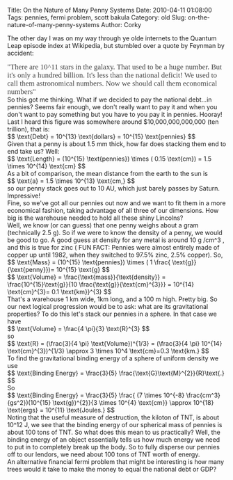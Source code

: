 Title: On the Nature of Many Penny Systems
Date: 2010-04-11 01:08:00
Tags: pennies, fermi problem, scott bakula
Category: old
Slug: on-the-nature-of-many-penny-systems
Author: Corky


The other day I was on my way through ye olde internets to the Quantum Leap episode index at Wikipedia, but stumbled over a quote by Feynman by accident:<div>
</div><div><span class="Apple-style-span"   style="  color: rgb(69, 69, 69); line-height: 19px; -webkit-border-horizontal-spacing: 2px; -webkit-border-vertical-spacing: 2px; font-family:'Times New Roman', Times, serif;font-size:17px;">"There are 10^11 stars in the galaxy. That used to be a huge number. But it's only a hundred billion. It's less than the national deficit! We used to call them astronomical numbers. Now we should call them economical numbers"</span></div><div><span class="Apple-style-span"    style="font-family:'Times New Roman', Times, serif;font-size:180%;color:#454545;"><span class="Apple-style-span"  style=" line-height: 19px; -webkit-border-horizontal-spacing: 2px; -webkit-border-vertical-spacing: 2px;font-size:17px;">
</span></span></div><div>So this got me thinking.  What if we decided to pay the national debt...in pennies?  Seems fair enough, we don't really want to pay it and when you don't want to pay something but you have to you pay it in pennies.  Hooray!
<a name='more'></a>
</div><div></div><div>Last I heard this figure was somewhere around $10,000,000,000,000 (ten trillion), that is:</div><div>
</div><div>$$ \text{Debt} = 10^{13} \text{dollars} = 10^{15} \text{pennies}        $$</div><div>
</div><div>Given that a penny is about 1.5 mm thick, how far does stacking them end to end take us?  Well:</div><div>
</div><div>$$ \text{Length} = (10^{15} \text{pennies}) \times ( 0.15 \text{cm}) = 1.5 \times 10^{14} \text{cm} $$</div><div>
</div><div>As a bit of comparison, the mean distance from the earth to the sun is </div><div>
</div><div>$$ \text{a} = 1.5 \times 10^{13} \text{cm,} $$ </div><div>
</div><div>so our penny stack goes out to 10 AU, which just barely passes by Saturn.  Impressive!</div><div>
</div><div>Fine, so we've got all our pennies out now and we want to fit them in a more economical fashion, taking advantage of all three of our dimensions.  How big is the warehouse needed to hold all these shiny Lincolns?</div><div>
</div><div>Well, we know (or can guess) that one penny weighs about a gram (technically 2.5 g).  So if we were to know the density of a penny, we would be good to go.  A good guess at density for any metal is around 10 g /cm^3 , and this is true for zinc ( FUN FACT: Pennies were almost entirely made of copper up until 1982, when they switched to 97.5% zinc, 2.5% copper).  So,</div><div>
</div><div>$$ \text{Mass} = (10^{15} \text{pennies}) \times ( 1 \frac{ \text{g}}{\text{penny}})= 10^{15} \text{g} $$</div><div>
</div><div>$$ \text{Volume} =  \frac{\text{mass}}{\text{density}} = \frac{10^{15}\text{g}}{10 \frac{\text{g}}{\text{cm}^{3}}} = 10^{14} \text{cm}^{3}= 0.1 \text{km}}^{3} $$</div><div>
</div><div>That's a warehouse 1 km wide, 1km long, and a 100 m high.  Pretty big.  So our next logical progression would be to ask: what are its gravitational properties?  To do this let's stack our pennies in a sphere.  In that case we have</div><div>
</div><div>$$ \text{Volume} =  \frac{4 \pi}{3} \text{R}^{3} $$ </div><div>
</div><div>so</div><div>
</div><div>$$ \text{R} = (\frac{3}{4 \pi} \text{Volume})^{1/3} = (\frac{3}{4 \pi} 10^{14} \text{cm}^{3})^{1/3} \approx 3 \times 10^4 \text{cm}=0.3 \text{km.} $$ </div><div>
</div><div>To find the gravitational binding energy of a sphere of uniform density we use</div><div>
</div><div>$$ \text{Binding Energy} =  \frac{3}{5} \frac{\text{G}\text{M}^{2}}{R}\text{.} $$</div><div>
</div><div>So </div><div>
</div>$$ \text{Binding Energy} =  \frac{3}{5} \frac{ (7 \times 10^{-8} \frac{cm^3}{gs^2})(10^{15} \text{g})^{2}}{3 \times 10^{4} \text{cm}} \approx 10^{18} \text{ergs} = 10^{11} \text{Joules.}   $$<div>
</div><div>Noting that the useful measure of destruction, the kiloton of TNT, is about 10^12 J, we see that the binding energy of our spherical mass of pennies is about 100 tons of TNT.  So what does this mean to us practically?  Well, the binding energy of an object essentially tells us how much energy we need to put in to completely break up the body.  So to fully disperse our pennies off to our lendors, we need about 100 tons of TNT worth of energy.</div><div>
</div><div>An alternative financial fermi problem that might be interesting is how many trees would it take to make the money to equal the national debt or GDP?  </div><div><div>
</div><div> </div><div>
</div></div>
